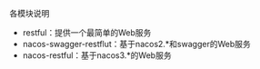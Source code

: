 各模块说明
- restful：提供一个最简单的Web服务
- nacos-swagger-restflut：基于nacos2.*和swagger的Web服务
- nacos-restful：基于nacos3.*的Web服务